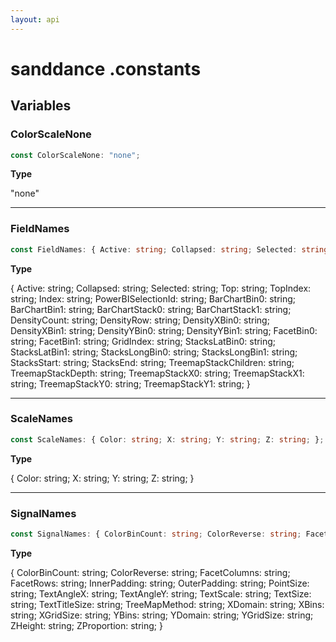 ```yaml
---
layout: api
---
```


# sanddance .constants

## Variables

### ColorScaleNone

```typescript
const ColorScaleNone: "none";
```

**Type**

"none"

----------

### FieldNames

```typescript
const FieldNames: { Active: string; Collapsed: string; Selected: string; Top: string; TopIndex: string; Index: string; PowerBISelectionId: string; BarChartBin0: string; BarChartBin1: string; BarChartStack0: string; BarChartStack1: string; DensityCount: string; DensityRow: string; DensityXBin0: string; DensityXBin1: string; DensityYBin0: string; DensityYBin1: string; FacetBin0: string; FacetBin1: string; GridIndex: string; StacksLatBin0: string; StacksLatBin1: string; StacksLongBin0: string; StacksLongBin1: string; StacksStart: string; StacksEnd: string; TreemapStackChildren: string; TreemapStackDepth: string; TreemapStackX0: string; TreemapStackX1: string; TreemapStackY0: string; TreemapStackY1: string; };
```

**Type**

{ Active: string; Collapsed: string; Selected: string; Top: string; TopIndex: string; Index: string; PowerBISelectionId: string; BarChartBin0: string; BarChartBin1: string; BarChartStack0: string; BarChartStack1: string; DensityCount: string; DensityRow: string; DensityXBin0: string; DensityXBin1: string; DensityYBin0: string; DensityYBin1: string; FacetBin0: string; FacetBin1: string; GridIndex: string; StacksLatBin0: string; StacksLatBin1: string; StacksLongBin0: string; StacksLongBin1: string; StacksStart: string; StacksEnd: string; TreemapStackChildren: string; TreemapStackDepth: string; TreemapStackX0: string; TreemapStackX1: string; TreemapStackY0: string; TreemapStackY1: string; }

----------

### ScaleNames

```typescript
const ScaleNames: { Color: string; X: string; Y: string; Z: string; };
```

**Type**

{ Color: string; X: string; Y: string; Z: string; }

----------

### SignalNames

```typescript
const SignalNames: { ColorBinCount: string; ColorReverse: string; FacetColumns: string; FacetRows: string; InnerPadding: string; OuterPadding: string; PointSize: string; TextAngleX: string; TextAngleY: string; TextScale: string; TextSize: string; TextTitleSize: string; TreeMapMethod: string; XDomain: string; XBins: string; XGridSize: string; YBins: string; YDomain: string; YGridSize: string; ZHeight: string; ZProportion: string; };
```

**Type**

{ ColorBinCount: string; ColorReverse: string; FacetColumns: string; FacetRows: string; InnerPadding: string; OuterPadding: string; PointSize: string; TextAngleX: string; TextAngleY: string; TextScale: string; TextSize: string; TextTitleSize: string; TreeMapMethod: string; XDomain: string; XBins: string; XGridSize: string; YBins: string; YDomain: string; YGridSize: string; ZHeight: string; ZProportion: string; }

[NamespaceImport-0]: constants#constants
[VariableDeclaration-1]: constants#colorscalenone
[VariableDeclaration-2]: constants#fieldnames
[VariableDeclaration-3]: constants#scalenames
[VariableDeclaration-4]: constants#signalnames
